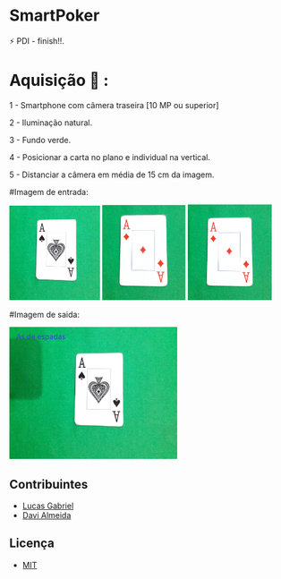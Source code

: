 # SmartPoker
:zap: PDI - finish!!.


# Aquisição :iphone: :

 1 - Smartphone com câmera traseira [10 MP ou superior]
 
 2 - Iluminação natural.
 
 3 - Fundo verde.
 
 4 - Posicionar a carta no plano e individual na vertical.
 
 5 - Distanciar a câmera em média de 15 cm da imagem.
 



#Imagem de entrada:
<p align="">
  <img src="./banco/bgrd.png" width="162px" />
  <img src="./banco/bgrd1.png" width="149px" />
  <img src="./banco/bgrd2.png" width="150px" />
  
</p> 


#Imagem de saida:
<p align="">
  <img src="./banco/imgsaida.jpg" width="300px" />
</p>

## Contribuintes
- [Lucas Gabriel](https://github.com/v0ltmx)
- [Davi Almeida](https://github.com/Sevnar)

## Licença

- [MIT](https://github.com/v0ltmx/SmartPoker/blob/master/LICENSE)
